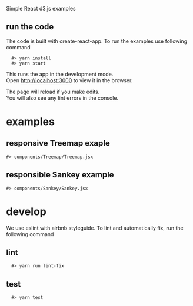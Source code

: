 Simple React d3.js examples

## run the code
The code is built with create-react-app. To run the examples use following command

```
  #> yarn install
  #> yarn start
```

This runs the app in the development mode.<br>
Open [http://localhost:3000](http://localhost:3000) to view it in the browser.

The page will reload if you make edits.<br>
You will also see any lint errors in the console.

# examples

## responsive Treemap exaple

```
#> components/Treemap/Treemap.jsx
```

## responsible Sankey example

```
#> components/Sankey/Sankey.jsx
```

# develop
We use eslint with airbnb styleguide. To lint and automatically fix, run the following command
## lint
```
  #> yarn run lint-fix
```

## test
```
  #> yarn test
```

